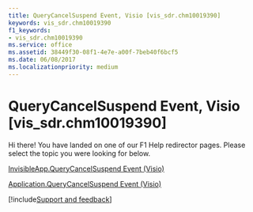 ```yaml
---
title: QueryCancelSuspend Event, Visio [vis_sdr.chm10019390]
keywords: vis_sdr.chm10019390
f1_keywords:
- vis_sdr.chm10019390
ms.service: office
ms.assetid: 38449f30-08f1-4e7e-a00f-7beb40f6bcf5
ms.date: 06/08/2017
ms.localizationpriority: medium
---
```



# QueryCancelSuspend Event, Visio [vis_sdr.chm10019390]

Hi there! You have landed on one of our F1 Help redirector pages. Please select the topic you were looking for below.

[InvisibleApp.QueryCancelSuspend Event (Visio)](https://msdn.microsoft.com/library/49e6dbe2-f1d9-5743-11d2-c64e1d98475d%28Office.15%29.aspx)

[Application.QueryCancelSuspend Event (Visio)](https://msdn.microsoft.com/library/1beb9459-f331-d20b-59f0-da505a375a4f%28Office.15%29.aspx)

[!include[Support and feedback](~/includes/feedback-boilerplate.md)]